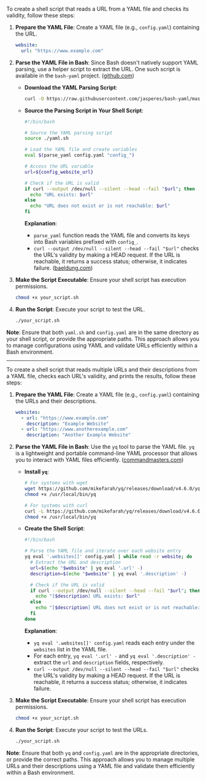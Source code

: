 To create a shell script that reads a URL from a YAML file and checks its validity, follow these steps:

1. **Prepare the YAML File**: Create a YAML file (e.g., `config.yaml`) containing the URL.

   ```yaml
   website:
     url: "https://www.example.com"
   ```

2. **Parse the YAML File in Bash**: Since Bash doesn't natively support YAML parsing, use a helper script to extract the URL. One such script is available in the `bash-yaml` project. ([github.com](https://github.com/jasperes/bash-yaml?utm_source=chatgpt.com))

   - **Download the YAML Parsing Script**:

     ```bash
     curl -O https://raw.githubusercontent.com/jasperes/bash-yaml/master/yaml.sh
     ```

   - **Source the Parsing Script in Your Shell Script**:

     ```bash
     #!/bin/bash

     # Source the YAML parsing script
     source ./yaml.sh

     # Load the YAML file and create variables
     eval $(parse_yaml config.yaml "config_")

     # Access the URL variable
     url=${config_website_url}

     # Check if the URL is valid
     if curl --output /dev/null --silent --head --fail "$url"; then
       echo "URL exists: $url"
     else
       echo "URL does not exist or is not reachable: $url"
     fi
     ```

     **Explanation**:
     - `parse_yaml` function reads the YAML file and converts its keys into Bash variables prefixed with `config_`.
     - `curl --output /dev/null --silent --head --fail "$url"` checks the URL's validity by making a HEAD request. If the URL is reachable, it returns a success status; otherwise, it indicates failure. ([baeldung.com](https://www.baeldung.com/linux/shell-check-url-validity?utm_source=chatgpt.com))

3. **Make the Script Executable**: Ensure your shell script has execution permissions.

   ```bash
   chmod +x your_script.sh
   ```

4. **Run the Script**: Execute your script to test the URL.

   ```bash
   ./your_script.sh
   ```

**Note**: Ensure that both `yaml.sh` and `config.yaml` are in the same directory as your shell script, or provide the appropriate paths. This approach allows you to manage configurations using YAML and validate URLs efficiently within a Bash environment. 

---

To create a shell script that reads multiple URLs and their descriptions from a YAML file, checks each URL's validity, and prints the results, follow these steps:

1. **Prepare the YAML File**: Create a YAML file (e.g., `config.yaml`) containing the URLs and their descriptions.

   ```yaml
   websites:
     - url: "https://www.example.com"
       description: "Example Website"
     - url: "https://www.anotherexample.com"
       description: "Another Example Website"
   ```

2. **Parse the YAML File in Bash**: Use the `yq` tool to parse the YAML file. `yq` is a lightweight and portable command-line YAML processor that allows you to interact with YAML files efficiently. ([commandmasters.com](https://commandmasters.com/commands/yq-common/?utm_source=chatgpt.com))

   - **Install `yq`**:

     ```bash
     # For systems with wget
     wget https://github.com/mikefarah/yq/releases/download/v4.6.0/yq_linux_amd64 -O /usr/local/bin/yq
     chmod +x /usr/local/bin/yq

     # For systems with curl
     curl -L https://github.com/mikefarah/yq/releases/download/v4.6.0/yq_linux_amd64 -o /usr/local/bin/yq
     chmod +x /usr/local/bin/yq
     ```

   - **Create the Shell Script**:

     ```bash
     #!/bin/bash

     # Parse the YAML file and iterate over each website entry
     yq eval '.websites[]' config.yaml | while read -r website; do
       # Extract the URL and description
       url=$(echo "$website" | yq eval '.url' -)
       description=$(echo "$website" | yq eval '.description' -)

       # Check if the URL is valid
       if curl --output /dev/null --silent --head --fail "$url"; then
         echo "[$description] URL exists: $url"
       else
         echo "[$description] URL does not exist or is not reachable: $url"
       fi
     done
     ```

     **Explanation**:
     - `yq eval '.websites[]' config.yaml` reads each entry under the `websites` list in the YAML file.
     - For each entry, `yq eval '.url' -` and `yq eval '.description' -` extract the `url` and `description` fields, respectively.
     - `curl --output /dev/null --silent --head --fail "$url"` checks the URL's validity by making a HEAD request. If the URL is reachable, it returns a success status; otherwise, it indicates failure.

3. **Make the Script Executable**: Ensure your shell script has execution permissions.

   ```bash
   chmod +x your_script.sh
   ```

4. **Run the Script**: Execute your script to test the URLs.

   ```bash
   ./your_script.sh
   ```

**Note**: Ensure that both `yq` and `config.yaml` are in the appropriate directories, or provide the correct paths. This approach allows you to manage multiple URLs and their descriptions using a YAML file and validate them efficiently within a Bash environment. 
